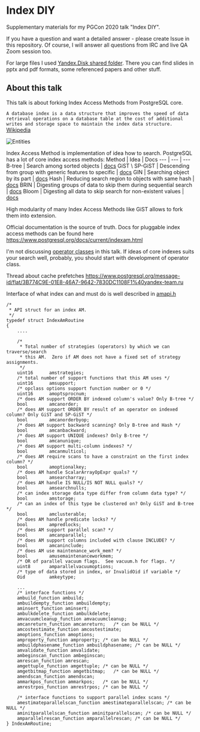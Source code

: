 # Index DIY
Supplementary materials for my PGCon 2020 talk "Index DIY".

If you have a question and want a detailed answer - please create Issue in this repository. Of course, I will answer all questions from IRC and live QA Zoom session too.

For large files I used [Yandex.Disk shared folder](https://yadi.sk/d/z9ZbSmp8mM1YSA).
There you can find slides in pptx and pdf formats, some referenced papers and other stuff.

## About this talk
This talk is about forking Index Access Methods from PostgreSQL core.

```A database index is a data structure that improves the speed of data retrieval operations on a database table at the cost of additional writes and storage space to maintain the index data structure.```
[Wikipedia](https://en.wikipedia.org/wiki/Database_index)

![Entities](img/entities.png)

Index Access Method is implementation of idea how to search.
PostgreSQL has a lot of core index access methods:
Method | Idea | Docs
--- | --- | ---
B-tree | Search among sorted objects | [docs](https://www.postgresql.org/docs/current/btree.html)
GiST \ SP-GiST | Descending from group with generic features to specific | [docs](https://www.postgresql.org/docs/current/gist.html)
GIN | Searching object by its part | [docs](https://www.postgresql.org/docs/current/gin-intro.html)
Hash | Reducing search region to objects with same hash | [docs](https://www.postgresql.org/docs/current/indexes-types.html)
BRIN | Digesting groups of data to skip them during sequential search | [docs](https://www.postgresql.org/docs/current/brin-intro.html)
Bloom | Digesting all data to skip search for non-existent values | [docs](https://www.postgresql.org/docs/current/bloom.html)

High modularity of many Index Access Methods like GiST allows to fork them into extension.

Official documentation is the source of truth. Docs for pluggable index access methods can be found here https://www.postgresql.org/docs/current/indexam.html

I'm not discussing [operator classes](https://www.postgresql.org/docs/current/sql-createopclass.html) in this talk. If ideas of core indexes suits your search well, probably, you should start with development of operator class.

Thread about cache prefetches https://www.postgresql.org/message-id/flat/3B774C9E-01E8-46A7-9642-7830DC1108F1%40yandex-team.ru

Interface of what index can and must do is well described in [amapi.h](https://github.com/postgres/postgres/blob/master/src/include/access/amapi.h)

```
/*
 * API struct for an index AM.
 */
typedef struct IndexAmRoutine
{
	....

	/*
	 * Total number of strategies (operators) by which we can traverse/search
	 * this AM.  Zero if AM does not have a fixed set of strategy assignments.
	 */
	uint16		amstrategies;
	/* total number of support functions that this AM uses */
	uint16		amsupport;
	/* opclass options support function number or 0 */
	uint16		amoptsprocnum;
	/* does AM support ORDER BY indexed column's value? Only B-tree */
	bool		amcanorder;
	/* does AM support ORDER BY result of an operator on indexed column? Only GiST and SP-GiST */
	bool		amcanorderbyop;
	/* does AM support backward scanning? Only B-tree and Hash */
	bool		amcanbackward;
	/* does AM support UNIQUE indexes? Only B-tree */
	bool		amcanunique;
	/* does AM support multi-column indexes? */
	bool		amcanmulticol;
	/* does AM require scans to have a constraint on the first index column? */
	bool		amoptionalkey;
	/* does AM handle ScalarArrayOpExpr quals? */
	bool		amsearcharray;
	/* does AM handle IS NULL/IS NOT NULL quals? */
	bool		amsearchnulls;
	/* can index storage data type differ from column data type? */
	bool		amstorage;
	/* can an index of this type be clustered on? Only GiST and B-tree */
	bool		amclusterable;
	/* does AM handle predicate locks? */
	bool		ampredlocks;
	/* does AM support parallel scan? */
	bool		amcanparallel;
	/* does AM support columns included with clause INCLUDE? */
	bool		amcaninclude;
	/* does AM use maintenance_work_mem? */
	bool		amusemaintenanceworkmem;
	/* OR of parallel vacuum flags.  See vacuum.h for flags. */
	uint8		amparallelvacuumoptions;
	/* type of data stored in index, or InvalidOid if variable */
	Oid			amkeytype;

	...
	/* interface functions */
	ambuild_function ambuild;
	ambuildempty_function ambuildempty;
	aminsert_function aminsert;
	ambulkdelete_function ambulkdelete;
	amvacuumcleanup_function amvacuumcleanup;
	amcanreturn_function amcanreturn;	/* can be NULL */
	amcostestimate_function amcostestimate;
	amoptions_function amoptions;
	amproperty_function amproperty; /* can be NULL */
	ambuildphasename_function ambuildphasename; /* can be NULL */
	amvalidate_function amvalidate;
	ambeginscan_function ambeginscan;
	amrescan_function amrescan;
	amgettuple_function amgettuple; /* can be NULL */
	amgetbitmap_function amgetbitmap;	/* can be NULL */
	amendscan_function amendscan;
	ammarkpos_function ammarkpos;	/* can be NULL */
	amrestrpos_function amrestrpos; /* can be NULL */

	/* interface functions to support parallel index scans */
	amestimateparallelscan_function amestimateparallelscan; /* can be NULL */
	aminitparallelscan_function aminitparallelscan; /* can be NULL */
	amparallelrescan_function amparallelrescan; /* can be NULL */
} IndexAmRoutine;
```
